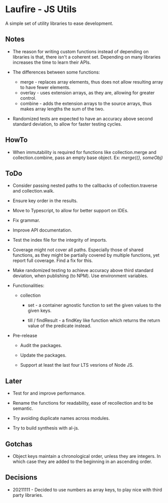 # Laufire - JS Utils

  A simple set of utility libraries to ease development.

## Notes

* The reason for writing custom functions instead of depending on libraries is that, there isn't a coherent set. Depending on many libraries increases the time to learn their APIs.

* The differences between some functions:
	* merge - replaces array elements, thus does not allow resulting array to have fewer elements.
	* overlay - uses extension arrays, as they are, allowing for greater control.
	* combine - adds the extension arrays to the source arrays, thus makes array lengths the sum of the two.

* Randomized tests are expected to have an accuracy above second standard deviation, to allow for faster testing cycles.

## HowTo

* When immutability is required for functions like collection.merge and collection.combine, pass an empty base object. Ex: *merge({}, someObj)*

## ToDo

* Consider passing nested paths to the callbacks of collection.traverse and collection.walk.

* Ensure key order in the results.

* Move to Typescript, to allow for better support on IDEs.

* Fix grammar.

* Improve API documentation.

* Test the index file for the integrity of imports.

* Coverage might not cover all paths. Especially those of shared functions, as they might be partially covered by multiple functions, yet report full coverage. Find a fix for this.

* Make randomized testing to achieve accuracy above third standard deviation, when publishing (to NPM). Use environment variables.

* Functionalities:

	* collection

		* set - a container agnostic function to set the given values to the given keys.

		* till / findResult - a findKey like function which returns the return value of the predicate instead.

* Pre-release

	* Audit the packages.

	* Update the packages.

	* Support at least the last four LTS vesrions of Node JS.

## Later

* Test for and improve performance.

* Rename the functions for readability, ease of recollection and to be semantic.

* Try avoiding duplicate names across modules.

* Try to build synthesis with al-js.

## Gotchas

* Object keys maintain a chronological order, unless they are integers. In which case they are added to the beginning in an ascending order.

## Decisions

* 20211111 - Decided to use numbers as array keys, to play nice with third party libraries.
